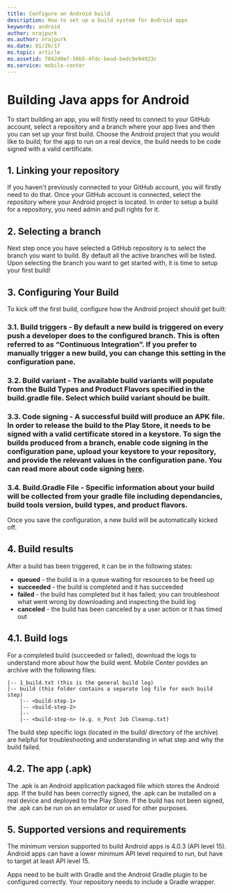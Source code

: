 ```yaml
---
title: Configure an Android build
description: How to set up a build system for Android apps
keywords: android
author: nrajpurk
ms.author: nrajpurk
ms.date: 01/20/17
ms.topic: article
ms.assetid: 7042d0ef-50b5-4fdc-bead-bedc9e94923c
ms.service: mobile-center
---
```


# Building Java apps for Android

To start building an app, you will firstly need to connect to your GitHub account, select a repository and a branch where your app lives and then you can set up your first build. Choose the Android project that you would like to build; for the app to run on a real device, the build needs to be code signed with a valid certificate.

## 1. Linking your repository
If you haven't previously connected to your GitHub account, you will firstly need to do that. Once your GitHub account is connected, select the repository where your Android project is located. In order to setup a build for a repository, you need admin and pull rights for it.

## 2. Selecting a branch
Next step once you have selected a GitHub repository is to select the branch you want to build. By default all the active branches will be listed. Upon selecting the branch you want to get started with, it is time to setup your first build!

## 3. Configuring Your Build

To kick off the first build, configure how the Android project should get built:

### 3.1. **Build triggers** - By default a new build is triggered on every push a developer does to the configured branch. This is often referred to as “Continuous Integration”. If you prefer to manually trigger a new build, you can change this setting in the configuration pane.

### 3.2. **Build variant** - The available build variants will populate from the Build Types and Product Flavors specified in the build.gradle file. Select which build variant should be built.

### 3.3. **Code signing** - A successful build will produce an APK file. In order to release the build to the Play Store, it needs to be signed with a valid certificate stored in a keystore. To sign the builds produced from a branch, enable code signing in the configuration pane, upload your keystore to your repository, and provide the relevant values in the configuration pane. You can read more about code signing [here](/build/Android/code-signing/setup).

### 3.4. **Build.Gradle File** - Specific information about your build will be collected from your gradle file including dependancies, build tools version, build types, and product flavors.

Once you save the configuration, a new build will be automatically kicked off.

## 4. Build results

After a build has been triggered, it can be in the following states:

* **queued** -  the build is in a queue waiting for resources to be freed up
* **succeeded** - the build is completed and it has succeeded
* **failed** - the build has completed but it has failed; you can troubleshoot what went wrong by downloading and inspecting the build log
* **canceled** - the build has been canceled by a user action or it has timed out

## 4.1. Build logs

For a completed build (succeeded or failed), download the logs to understand more about how the build went. Mobile Center povides an archive with the following files:

```
|-- 1_build.txt (this is the general build log)
|-- build (this folder contains a separate log file for each build step)
    |-- <build-step-1>
    |-- <build-step-2>
    |--
    |-- <build-step-n> (e.g. n_Post Job Cleanup.txt)
```

The build step specific logs (located in the build/ directory of the archive) are helpful for troubleshooting and understanding in what step and why the build failed.

## 4.2. The app (.apk)

The .apk is an Android application packaged file which stores the Android app. If the build has been correctly signed, the .apk can be installed on a real device and deployed to the Play Store. If the build has not been signed, the .apk can be run on an emulator or used for other purposes.

## 5. Supported versions and requirements

The minimum version supported to build Android apps is 4.0.3 (API level 15). Android apps can have a lower minimum API level required to run, but have to target at least API level 15.

Apps need to be built with Gradle and the Android Gradle plugin to be configured correctly. Your repository needs to include a Gradle wrapper.
